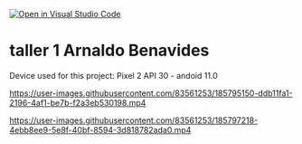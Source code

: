 [![Open in Visual Studio Code](https://classroom.github.com/assets/open-in-vscode-c66648af7eb3fe8bc4f294546bfd86ef473780cde1dea487d3c4ff354943c9ae.svg)](https://classroom.github.com/online_ide?assignment_repo_id=8237899&assignment_repo_type=AssignmentRepo)
# taller 1 Arnaldo Benavides 

Device used for this project: Pixel 2 API 30 - andoid 11.0

https://user-images.githubusercontent.com/83561253/185795150-ddb11fa1-2196-4af1-be7b-f2a3eb530198.mp4


https://user-images.githubusercontent.com/83561253/185797218-4ebb8ee9-5e8f-40bf-8594-3d818782ada0.mp4
